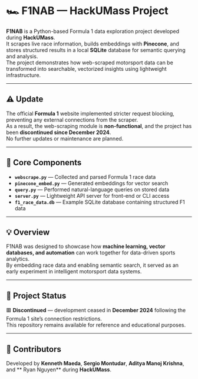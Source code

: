# 🏎️ F1NAB — HackUMass Project

**F1NAB** is a Python-based Formula 1 data exploration project developed during **HackUMass**.  
It scrapes live race information, builds embeddings with **Pinecone**, and stores structured results in a local **SQLite** database for semantic querying and analysis.  
The project demonstrates how web-scraped motorsport data can be transformed into searchable, vectorized insights using lightweight infrastructure.

---

## ⚠️ Update
The official **Formula 1** website implemented stricter request blocking, preventing any external connections from the scraper.  
As a result, the web-scraping module is **non-functional**, and the project has been **discontinued since December 2024**.  
No further updates or maintenance are planned.

---

## 🔧 Core Components
- **`webscrape.py`** — Collected and parsed Formula 1 race data  
- **`pinecone_embed.py`** — Generated embeddings for vector search  
- **`query.py`** — Performed natural-language queries on stored data  
- **`server.py`** — Lightweight API server for front-end or CLI access  
- **`f1_race_data.db`** — Example SQLite database containing structured F1 data

---

## 💡 Overview
F1NAB was designed to showcase how **machine learning, vector databases, and automation** can work together for data-driven sports analytics.  
By embedding race data and enabling semantic search, it served as an early experiment in intelligent motorsport data systems.

---

## 🏁 Project Status
🟥 **Discontinued** — development ceased in **December 2024** following the Formula 1 site’s connection restrictions.  
This repository remains available for reference and educational purposes.

---

## 👥 Contributors
Developed by **Kenneth Maeda**, **Sergio Montudar**, **Aditya Manoj Krishna**, and ** Ryan Nguyen** during **HackUMass**.
